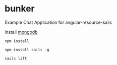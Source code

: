 bunker
======

Example Chat Application for angular-resource-sails

Install [mongodb](http://www.mongodb.org/downloads)

```npm install```

```npm install sails -g```

```sails lift```